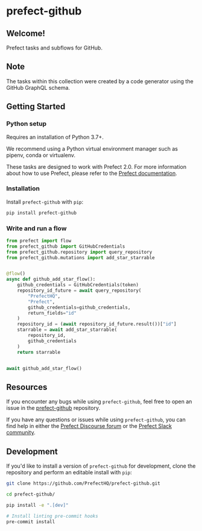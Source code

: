# prefect-github

## Welcome!

Prefect tasks and subflows for GitHub.

## Note

The tasks within this collection were created by a code generator using the GitHub GraphQL schema.

## Getting Started

### Python setup

Requires an installation of Python 3.7+.

We recommend using a Python virtual environment manager such as pipenv, conda or virtualenv.

These tasks are designed to work with Prefect 2.0. For more information about how to use Prefect, please refer to the [Prefect documentation](https://orion-docs.prefect.io/).

### Installation

Install `prefect-github` with `pip`:

```bash
pip install prefect-github
```

### Write and run a flow

```python
from prefect import flow
from prefect_github import GitHubCredentials
from prefect_github.repository import query_repository
from prefect_github.mutations import add_star_starrable


@flow()
async def github_add_star_flow():
    github_credentials = GitHubCredentials(token)
    repository_id_future = await query_repository(
        "PrefectHQ",
        "Prefect",
        github_credentials=github_credentials,
        return_fields="id"
    )
    repository_id = (await repository_id_future.result())["id"]
    starrable = await add_star_starrable(
        repository_id,
        github_credentials
    )
    return starrable


await github_add_star_flow()
```

## Resources

If you encounter any bugs while using `prefect-github`, feel free to open an issue in the [prefect-github](https://github.com/PrefectHQ/prefect-github) repository.

If you have any questions or issues while using `prefect-github`, you can find help in either the [Prefect Discourse forum](https://discourse.prefect.io/) or the [Prefect Slack community](https://prefect.io/slack).

## Development

If you'd like to install a version of `prefect-github` for development, clone the repository and perform an editable install with `pip`:

```bash
git clone https://github.com/PrefectHQ/prefect-github.git

cd prefect-github/

pip install -e ".[dev]"

# Install linting pre-commit hooks
pre-commit install
```
